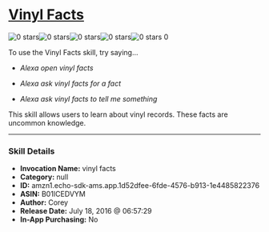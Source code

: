 # [Vinyl Facts](http://alexa.amazon.com/#skills/amzn1.echo-sdk-ams.app.1d52dfee-6fde-4576-b913-1e4485822376)
![0 stars](../../images/ic_star_border_black_18dp_1x.png)![0 stars](../../images/ic_star_border_black_18dp_1x.png)![0 stars](../../images/ic_star_border_black_18dp_1x.png)![0 stars](../../images/ic_star_border_black_18dp_1x.png)![0 stars](../../images/ic_star_border_black_18dp_1x.png) 0

To use the Vinyl Facts skill, try saying...

* *Alexa open vinyl facts*

* *Alexa ask vinyl facts for a fact*

* *Alexa ask vinyl facts to tell me something*

This skill allows users to learn about vinyl records.  These facts are uncommon knowledge.

***

### Skill Details

* **Invocation Name:** vinyl facts
* **Category:** null
* **ID:** amzn1.echo-sdk-ams.app.1d52dfee-6fde-4576-b913-1e4485822376
* **ASIN:** B01ICEDVYM
* **Author:** Corey
* **Release Date:** July 18, 2016 @ 06:57:29
* **In-App Purchasing:** No
